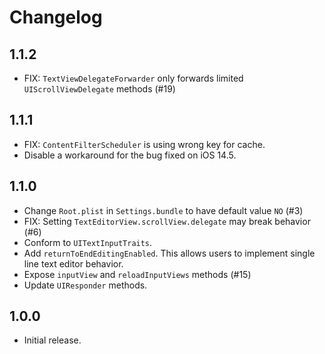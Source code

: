 # Changelog

## 1.1.2

- FIX: `TextViewDelegateForwarder` only forwards limited `UIScrollViewDelegate` methods (#19)

## 1.1.1

- FIX: `ContentFilterScheduler` is using wrong key for cache.
- Disable a workaround for the bug fixed on iOS 14.5.

## 1.1.0

- Change `Root.plist` in `Settings.bundle` to have default value `NO` (#3)
- FIX: Setting `TextEditorView.scrollView.delegate` may break behavior (#6)
- Conform to `UITextInputTraits`.
- Add `returnToEndEditingEnabled`. This allows users to implement single line text editor behavior.
- Expose `inputView` and `reloadInputViews` methods (#15)
- Update `UIResponder` methods.

## 1.0.0

- Initial release.
